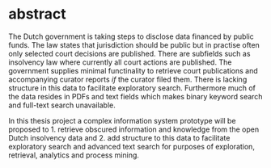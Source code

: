 abstract
========
The Dutch government is taking steps to disclose data financed by public funds. The law states that jurisdiction should be public but in practise often only selected court decisions are published. There are subfields such as insolvency law where currently all court actions are published. The government supplies minimal functinality to retrieve court publications and accompanying curator reports *if* the curator filed them. There is lacking structure in this data to facilitate exploratory search. Furthermore much of the data resides in PDFs and text fields which makes binary keyword search and full-text search unavailable.

In this thesis project a complex information system prototype will be proposed to 1. retrieve obscured information and knowledge from the open Dutch insolvency data and 2. add structure to this data to facilitate exploratory search and advanced text search for purposes of exploration, retrieval, analytics and process mining.

